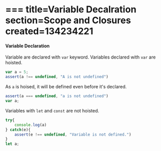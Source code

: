 ===
title=Variable Decalration
section=Scope and Closures
created=134234221
===

#### Variable Declaration

Variable are declared with `var` keyword. Variables declared with `var` are hoisted.

```javascript
var a = 5;
assert(a !== undefined, "A is not undefined")
```

As `a` is hoised, it will be defined even before it's declared.

```javascript
assert(a === undefined, "a is not undefined")
var a;
```

Variables with `let` and `const` are not hoisted.

```javascript
try{
    console.log(a)
} catch(e){
    assert(e !== undefined, "Variable is not defined.")
}
let a;
```